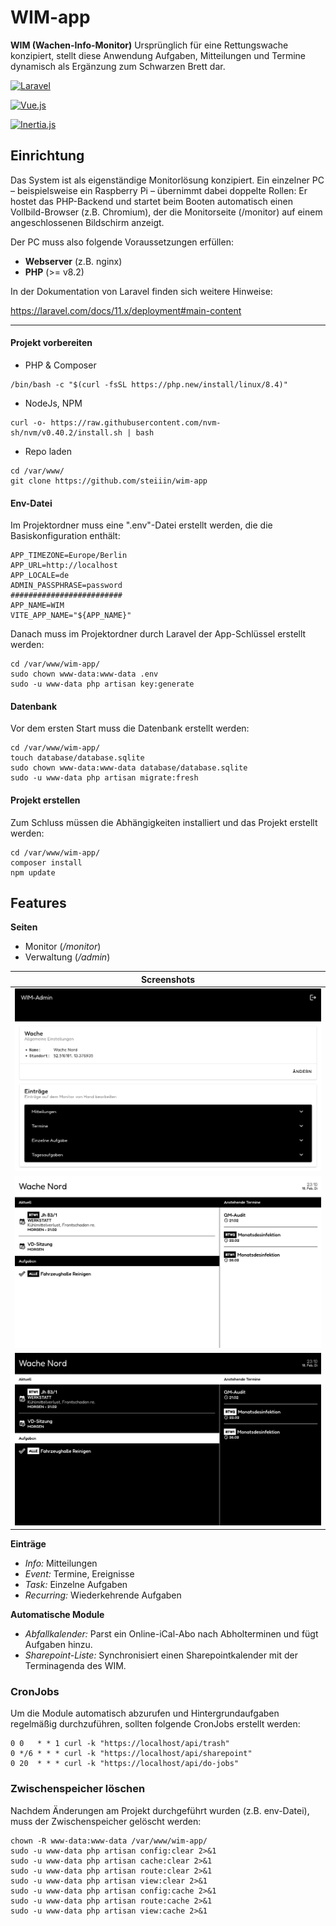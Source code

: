 
# WIM-app

**WIM (Wachen-Info-Monitor)**
Ursprünglich für eine Rettungswache konzipiert, stellt diese Anwendung Aufgaben, Mitteilungen und Termine dynamisch als Ergänzung zum Schwarzen Brett dar.

[![Laravel](https://img.shields.io/badge/Laravel-FF2D20?style=for-the-badge&logo=laravel&logoColor=white)](https://laravel.com/)

[![Vue.js](https://img.shields.io/badge/Vue.js-35495E?style=for-the-badge&logo=vue.js&logoColor=4FC08)](https://vuejs.org/)

[![Inertia.js](https://img.shields.io/badge/Inertia.js-9057e9?style=for-the-badge&logoColor=white)](https://inertiajs.com/)


## Einrichtung

Das System ist als eigenständige Monitorlösung konzipiert. Ein einzelner PC – beispielsweise ein Raspberry Pi – übernimmt dabei doppelte Rollen: Er hostet das PHP-Backend und startet beim Booten automatisch einen Vollbild-Browser (z.B. Chromium), der die Monitorseite (/monitor) auf einem angeschlossenen Bildschirm anzeigt.

Der PC muss also folgende Voraussetzungen erfüllen:
- **Webserver** (z.B. nginx)
- **PHP** (>= v8.2)

In der Dokumentation von Laravel finden sich weitere Hinweise:

https://laravel.com/docs/11.x/deployment#main-content

----

#### Projekt vorbereiten

- PHP & Composer
```
/bin/bash -c "$(curl -fsSL https://php.new/install/linux/8.4)"
```

- NodeJs, NPM
```
curl -o- https://raw.githubusercontent.com/nvm-sh/nvm/v0.40.2/install.sh | bash
```

- Repo laden
```
cd /var/www/
git clone https://github.com/steiiin/wim-app
```

#### Env-Datei
Im Projektordner muss eine ".env"-Datei erstellt werden, die die Basiskonfiguration enthält:

```
APP_TIMEZONE=Europe/Berlin
APP_URL=http://localhost
APP_LOCALE=de
ADMIN_PASSPHRASE=password
#########################
APP_NAME=WIM
VITE_APP_NAME="${APP_NAME}"
```

Danach muss im Projektordner durch Laravel der App-Schlüssel erstellt werden:
```
cd /var/www/wim-app/
sudo chown www-data:www-data .env
sudo -u www-data php artisan key:generate
```

#### Datenbank
Vor dem ersten Start muss die Datenbank erstellt werden:
```
cd /var/www/wim-app/
touch database/database.sqlite
sudo chown www-data:www-data database/database.sqlite
sudo -u www-data php artisan migrate:fresh
```

#### Projekt erstellen
Zum Schluss müssen die Abhängigkeiten installiert und das Projekt erstellt werden:
```
cd /var/www/wim-app/
composer install
npm update
```

## Features

**Seiten**
- Monitor (*/monitor*)
- Verwaltung (*/admin*)

|Screenshots|
|---|
| ![screenshot-admin](https://github.com/steiiin/wim-app/blob/main/docs/wim-admin.png?raw=true) |
| ![screenshot-monitor](https://github.com/steiiin/wim-app/blob/main/docs/wim-monitor.png?raw=true) |
| ![screenshot-monitor-dark](https://github.com/steiiin/wim-app/blob/main/docs/wim-monitor-dark.png?raw=true) |

**Einträge**
- *Info:* Mitteilungen
- *Event:* Termine, Ereignisse
- *Task:* Einzelne Aufgaben
- *Recurring:* Wiederkehrende Aufgaben

**Automatische Module**
- *Abfallkalender:* Parst ein Online-iCal-Abo nach Abholterminen und fügt Aufgaben hinzu.
- *Sharepoint-Liste:* Synchronisiert einen Sharepointkalender mit der Terminagenda des WIM.

### CronJobs
Um die Module automatisch abzurufen und Hintergrundaufgaben regelmäßig durchzuführen, sollten folgende CronJobs erstellt werden:
```
0 0   * * 1 curl -k "https://localhost/api/trash"
0 */6 * * * curl -k "https://localhost/api/sharepoint"
0 20  * * * curl -k "https://localhost/api/do-jobs"
```

### Zwischenspeicher löschen
Nachdem Änderungen am Projekt durchgeführt wurden (z.B. env-Datei), muss der Zwischenspeicher gelöscht werden:
```
chown -R www-data:www-data /var/www/wim-app/
sudo -u www-data php artisan config:clear 2>&1
sudo -u www-data php artisan cache:clear 2>&1
sudo -u www-data php artisan route:clear 2>&1
sudo -u www-data php artisan view:clear 2>&1
sudo -u www-data php artisan config:cache 2>&1
sudo -u www-data php artisan route:cache 2>&1
sudo -u www-data php artisan view:cache 2>&1
```